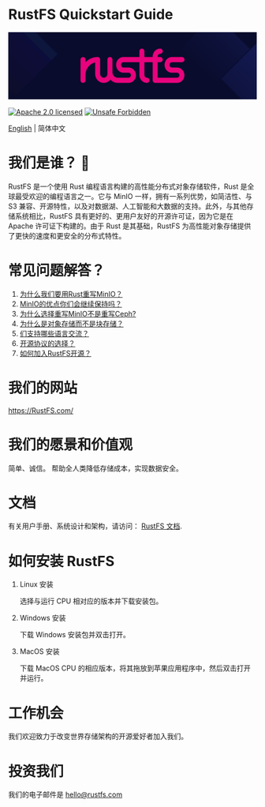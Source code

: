 # RustFS Quickstart Guide

[![RustFS](https://raw.githubusercontent.com/rustfs/rustfs/33a05c50cfaf8aaf613bf98826f9e55ab50a7c89/images/logo.svg)](https://rustfs.com)


[![Apache 2.0 licensed][license-badge]][license-url]
[![Unsafe Forbidden][unsafe-forbidden-badge]][unsafe-forbidden-url]

[license-badge]: https://img.shields.io/badge/license-Apache--2.0-blue.svg
[license-url]: ./LICENSE
[unsafe-forbidden-badge]: https://img.shields.io/badge/unsafe-forbidden-success.svg
[unsafe-forbidden-url]: https://github.com/rust-secure-code/safety-dance/


[English](README.md) | 简体中文
 


# 我们是谁？ 👋

RustFS 是一个使用 Rust 编程语言构建的高性能分布式对象存储软件，Rust 是全球最受欢迎的编程语言之一。它与 MinIO 一样，拥有一系列优势，如简洁性、与 S3 兼容、开源特性，以及对数据湖、人工智能和大数据的支持。此外，与其他存储系统相比，RustFS 具有更好的、更用户友好的开源许可证，因为它是在 Apache 许可证下构建的。由于 Rust 是其基础，RustFS 为高性能对象存储提供了更快的速度和更安全的分布式特性。

# 常见问题解答？

1. [为什么我们要用Rust重写MinIO？](/rustfs/rustfs/docs/cn/why-rust.md)
2. [MinIO的优点你们会继续保持吗？](/rustfs/rustfs/docs/cn/why-good.md )
3. [为什么选择重写MinIO不是重写Ceph?](/rustfs/rustfs/docs/cn/why-ceph.md)
4. [为什么是对象存储而不是块存储？](/rustfs/rustfs/docs/cn/why-object-storage.md)
5. [们支持哪些语言交流？](/rustfs/rustfs/docs/cn/why-language.md)
6. [开源协议的选择？](/rustfs/rustfs/docs/cn/how-opensource.md  )
7. [如何加入RustFS开源？](/rustfs/rustfs/docs/cn/howtojoin.md)


# 我们的网站
https://RustFS.com/


# 我们的愿景和价值观
简单、诚信。
帮助全人类降低存储成本，实现数据安全。


# 文档

有关用户手册、系统设计和架构，请访问： [RustFS 文档](https://rustfs.com/docs/).


# 如何安装 RustFS

1. Linux 安装

   选择与运行 CPU 相对应的版本并下载安装包。

2. Windows 安装

   下载 Windows 安装包并双击打开。
   

3. MacOS 安装

   下载 MacOS CPU 的相应版本，将其拖放到苹果应用程序中，然后双击打开并运行。


# 工作机会

  我们欢迎致力于改变世界存储架构的开源爱好者加入我们。

# 投资我们

我们的电子邮件是 hello@rustfs.com


<!--
**RustFS/RustFS** is a ✨ _special_ ✨ repository because its `README.md` (this file) appears on your GitHub profile.

Here are some ideas to get you started:

- 🔭 I’m currently working on ...
- 🌱 I’m currently learning ...
- 👯 I’m looking to collaborate on ...
- 🤔 I’m looking for help with ...
- 💬 Ask me about ...
- 📫 How to reach me: ...
- 😄 Pronouns: ...
- ⚡ Fun fact: ...
-->
